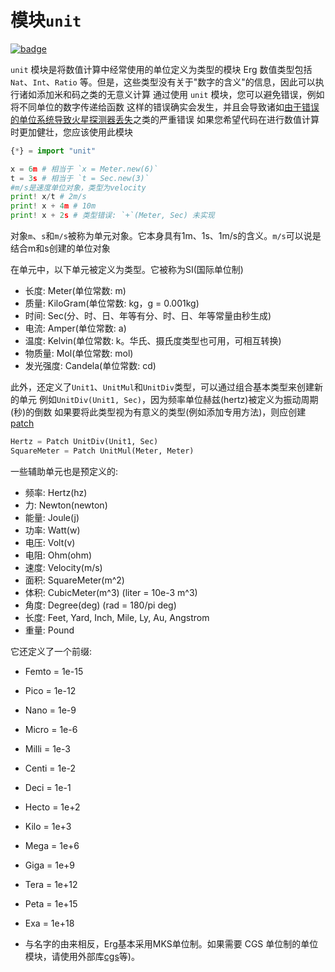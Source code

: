 # 模块`unit`

[![badge](https://img.shields.io/endpoint.svg?url=https%3A%2F%2Fgezf7g7pd5.execute-api.ap-northeast-1.amazonaws.com%2Fdefault%2Fsource_up_to_date%3Fowner%3Derg-lang%26repos%3Derg%26ref%3Dmain%26path%3Ddoc/EN/API/modules/unit.md%26commit_hash%3D06f8edc9e2c0cee34f6396fd7c64ec834ffb5352)](https://gezf7g7pd5.execute-api.ap-northeast-1.amazonaws.com/default/source_up_to_date?owner=erg-lang&repos=erg&ref=main&path=doc/EN/API/modules/unit.md&commit_hash=06f8edc9e2c0cee34f6396fd7c64ec834ffb5352)

`unit` 模块是将数值计算中经常使用的单位定义为类型的模块
Erg 数值类型包括 `Nat`、`Int`、`Ratio` 等。但是，这些类型没有关于"数字的含义"的信息，因此可以执行诸如添加米和码之类的无意义计算
通过使用 `unit` 模块，您可以避免错误，例如将不同单位的数字传递给函数
这样的错误确实会发生，并且会导致诸如[由于错误的单位系统导致火星探测器丢失](http://www.sydrose.com/case100/287/)之类的严重错误
如果您希望代码在进行数值计算时更加健壮，您应该使用此模块

```python
{*} = import "unit"

x = 6m # 相当于 `x = Meter.new(6)`
t = 3s # 相当于 `t = Sec.new(3)`
#m/s是速度单位对象，类型为velocity
print! x/t # 2m/s
print! x + 4m # 10m
print! x + 2s # 类型错误: `+`(Meter, Sec) 未实现
```
对象`m`、`s`和`m/s`被称为单元对象。它本身具有1m、1s、1m/s的含义。`m/s`可以说是结合m和s创建的单位对象

在单元中，以下单元被定义为类型。它被称为SI(国际单位制)

* 长度: Meter(单位常数: m)
* 质量: KiloGram(单位常数: kg，g = 0.001kg)
* 时间: Sec(分、时、日、年等有分、时、日、年等常量由秒生成)
* 电流: Amper(单位常数: a)
* 温度: Kelvin(单位常数: k。华氏、摄氏度类型也可用，可相互转换)
* 物质量: Mol(单位常数: mol)
* 发光强度: Candela(单位常数: cd)

此外，还定义了`Unit1`、`UnitMul`和`UnitDiv`类型，可以通过组合基本类型来创建新的单元
例如`UnitDiv(Unit1, Sec)`，因为频率单位赫兹(hertz)被定义为振动周期(秒)的倒数
如果要将此类型视为有意义的类型(例如添加专用方法)，则应创建 [patch](./../../syntax/type/07_patch.md)

```python
Hertz = Patch UnitDiv(Unit1, Sec)
SquareMeter = Patch UnitMul(Meter, Meter)
```

一些辅助单元也是预定义的:

* 频率: Hertz(hz)
* 力:   Newton(newton)
* 能量: Joule(j)
* 功率: Watt(w)
* 电压: Volt(v)
* 电阻: Ohm(ohm)
* 速度: Velocity(m/s)
* 面积: SquareMeter(m^2)
* 体积: CubicMeter(m^3) (liter = 10e-3 m^3)
* 角度: Degree(deg) (rad = 180/pi deg)
* 长度: Feet, Yard, Inch, Mile, Ly, Au, Angstrom
* 重量: Pound

它还定义了一个前缀:

* Femto = 1e-15
* Pico = 1e-12
* Nano = 1e-9
* Micro = 1e-6
* Milli = 1e-3
* Centi = 1e-2
* Deci = 1e-1
* Hecto = 1e+2
* Kilo = 1e+3
* Mega = 1e+6
* Giga = 1e+9
* Tera = 1e+12
* Peta = 1e+15
* Exa = 1e+18

* 与名字的由来相反，Erg基本采用MKS单位制。如果需要 CGS 单位制的单位模块，请使用外部库[cgs](https://github.com/mtshiba/cgs)等)。